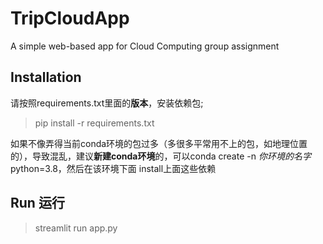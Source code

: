 # TripCloudApp
A simple web-based app for Cloud Computing group assignment

## Installation
请按照requirements.txt里面的**版本**，安装依赖包;

> pip install -r requirements.txt

如果不像弄得当前conda环境的包过多（多很多平常用不上的包，如地理位置的），导致混乱，建议**新建conda环境**的，可以conda create -n *你环境的名字* python=3.8，然后在该环境下面 install上面这些依赖

## Run 运行

> streamlit run app.py
